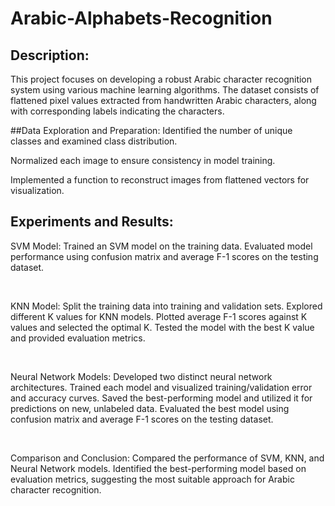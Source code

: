 # Arabic-Alphabets-Recognition

## Description:
This project focuses on developing a robust Arabic character recognition system using various machine learning algorithms. The dataset consists of flattened pixel values extracted from handwritten Arabic characters, along with corresponding labels indicating the characters.

##Data Exploration and Preparation:
Identified the number of unique classes and examined class distribution.

Normalized each image to ensure consistency in model training.

Implemented a function to reconstruct images from flattened vectors for visualization.


## Experiments and Results:
SVM Model:
Trained an SVM model on the training data.
Evaluated model performance using confusion matrix and average F-1 scores on the testing dataset.

<br>

KNN Model:
Split the training data into training and validation sets.
Explored different K values for KNN models.
Plotted average F-1 scores against K values and selected the optimal K.
Tested the model with the best K value and provided evaluation metrics.

<br>

Neural Network Models:
Developed two distinct neural network architectures.
Trained each model and visualized training/validation error and accuracy curves.
Saved the best-performing model and utilized it for predictions on new, unlabeled data.
Evaluated the best model using confusion matrix and average F-1 scores on the testing dataset.

<br>

Comparison and Conclusion:
Compared the performance of SVM, KNN, and Neural Network models.
Identified the best-performing model based on evaluation metrics, suggesting the most suitable approach for Arabic character recognition.
